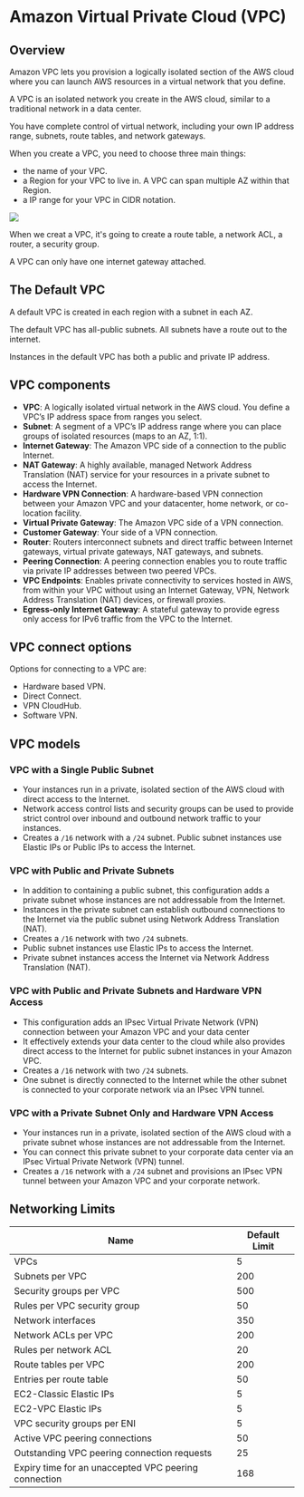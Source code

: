# Amazon Virtual Private Cloud (VPC)

## Overview

Amazon VPC lets you provision a logically isolated section of the AWS cloud where you can launch AWS resources in a virtual network that you define.

A VPC is an isolated network you create in the AWS cloud, similar to a traditional network in a data center.

You have complete control of virtual network, including your own IP address range, subnets, route tables, and network gateways.

When you create a VPC, you need to choose three main things:

- the name of your VPC.
- a Region for your VPC to live in. A VPC can span multiple AZ within that Region.
- a IP range for your VPC in CIDR notation.

![](https://d2908q01vomqb2.cloudfront.net/77de68daecd823babbb58edb1c8e14d7106e83bb/2021/06/15/VPC-Network-Engineers-Part-1-1.png)

When we creat a VPC, it's going to create a route table, a network ACL, a router, a security group.

A VPC can only have one internet gateway attached.


## The Default VPC

A default VPC is created in each region with a subnet in each AZ.

The default VPC has all-public subnets. All subnets have a route out to the internet.

Instances in the default VPC has both a public and private IP address.


## VPC components

- **VPC**: A logically isolated virtual network in the AWS cloud. You define a VPC’s IP address space from ranges you select.
- **Subnet**: A segment of a VPC’s IP address range where you can place groups of isolated resources (maps to an AZ, 1:1).
- **Internet Gateway**: The Amazon VPC side of a connection to the public Internet.
- **NAT Gateway**: A highly available, managed Network Address Translation (NAT) service for your resources in a private subnet to access the Internet.
- **Hardware VPN Connection**: A hardware-based VPN connection between your Amazon VPC and your datacenter, home network, or co-location facility.
- **Virtual Private Gateway**: The Amazon VPC side of a VPN connection.
- **Customer Gateway**: Your side of a VPN connection.
- **Router**: Routers interconnect subnets and direct traffic between Internet gateways, virtual private gateways, NAT gateways, and subnets.
- **Peering Connection**: A peering connection enables you to route traffic via private IP addresses between two peered VPCs.
- **VPC Endpoints**: Enables private connectivity to services hosted in AWS, from within your VPC without using an Internet Gateway, VPN, Network Address Translation (NAT) devices, or firewall proxies.
- **Egress-only Internet Gateway**: A stateful gateway to provide egress only access for IPv6 traffic from the VPC to the Internet.


## VPC connect options

Options for connecting to a VPC are:
- Hardware based VPN.
- Direct Connect.
- VPN CloudHub.
- Software VPN.


## VPC models

### VPC with a Single Public Subnet

- Your instances run in a private, isolated section of the AWS cloud with direct access to the Internet.
- Network access control lists and security groups can be used to provide strict control over inbound and outbound network traffic to your instances.
- Creates a `/16` network with a `/24` subnet. Public subnet instances use Elastic IPs or Public IPs to access the Internet.

### VPC with Public and Private Subnets

- In addition to containing a public subnet, this configuration adds a private subnet whose instances are not addressable from the Internet.
- Instances in the private subnet can establish outbound connections to the Internet via the public subnet using Network Address Translation (NAT).
- Creates a `/16` network with two `/24` subnets.
- Public subnet instances use Elastic IPs to access the Internet.
- Private subnet instances access the Internet via Network Address Translation (NAT).

### VPC with Public and Private Subnets and Hardware VPN Access

- This configuration adds an IPsec Virtual Private Network (VPN) connection between your Amazon VPC and your data center
- It effectively extends your data center to the cloud while also provides direct access to the Internet for public subnet instances in your Amazon VPC.
- Creates a `/16` network with two `/24` subnets.
- One subnet is directly connected to the Internet while the other subnet is connected to your corporate network via an IPsec VPN tunnel.

### VPC with a Private Subnet Only and Hardware VPN Access

- Your instances run in a private, isolated section of the AWS cloud with a private subnet whose instances are not addressable from the Internet.
- You can connect this private subnet to your corporate data center via an IPsec Virtual Private Network (VPN) tunnel.
- Creates a `/16` network with a `/24` subnet and provisions an IPsec VPN tunnel between your Amazon VPC and your corporate network.


## Networking Limits

| Name | Default Limit |
|---|---|
| VPCs | 5 |
| Subnets per VPC | 200 |
| Security groups per VPC | 500 |
| Rules per VPC security group | 50 |
| Network interfaces | 350 |
| Network ACLs per VPC | 200 |
| Rules per network ACL | 20 |
| Route tables per VPC | 200 |
| Entries per route table | 50 |
| EC2-Classic Elastic IPs | 5 |
| EC2-VPC Elastic IPs | 5 |
| VPC security groups per ENI | 5 |
| Active VPC peering connections | 50 |
| Outstanding VPC peering connection requests | 25 |
| Expiry time for an unaccepted VPC peering connection | 168 |
